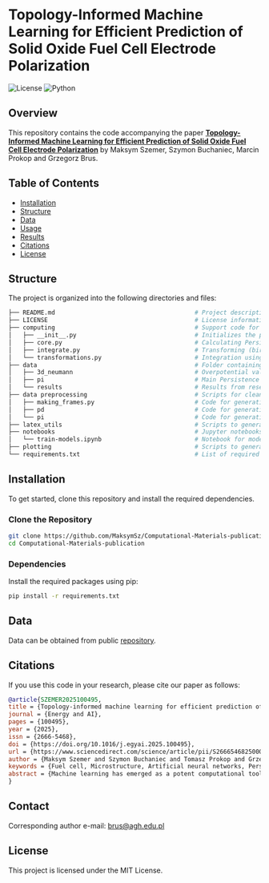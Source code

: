 # Topology-Informed Machine Learning for Efficient Prediction of Solid Oxide Fuel Cell Electrode Polarization

![License](https://img.shields.io/badge/license-MIT-blue.svg)
![Python](https://img.shields.io/badge/Python-3.10+-brightgreen.svg)

## Overview
This repository contains the code accompanying the paper **[Topology-Informed Machine Learning for Efficient Prediction of Solid Oxide Fuel Cell Electrode Polarization](https://arxiv.org/abs/2410.05307)** by Maksym Szemer, Szymon Buchaniec, Marcin Prokop and Grzegorz Brus.

## Table of Contents

- [Installation](#Installation)
- [Structure](#Structure)
- [Data](#Data)
- [Usage](#Usage)
- [Results](#Results)
- [Citations](#Citations)
- [License](#License)

## Structure
The project is organized into the following directories and files:
```bash
├── README.md                                   	# Project description and usage instructions
├── LICENSE                                     	# License information
├── computing                                   	# Support code for generating Persistence Images accelerated with numba
│   ├── __init__.py                             	# Initializes the package and manages imports
│   ├── core.py                                 	# Calculating Persistence Surfaces and discretizing
│   ├── integrate.py                            	# Transforming (birth, death) pairs 
│   └── transformations.py                      	# Integration using Gauss-Legendre quadrature
├── data                                        	# Folder containing the data needed to reproduce the main results
│   ├── 3d_neumann                              	# Overpotential values ​​obtained from the numerical model
│   ├── pi                                      	# Main Persistence Image frames needed to generate figures
│   └── results                                 	# Results from research published in article
├── data preprocessing                          	# Scripts for cleaning, transforming, and preparing data
│   ├── making_frames.py                        	# Code for generating pandas frames
│   ├── pd                                      	# Code for generating Persistence Diagrams
│   └── pi                                      	# Code for generating Persistence Images
├── latex_utils                                 	# Scripts to generate latex fragments
├── notebooks                                   	# Jupyter notebooks for training models
│   └── train-models.ipynb                      	# Notebook for model testing and analysis (during research different variations of this notebook were used)
├── plotting                                    	# Scripts to generate figures published in article
└── requirements.txt                            	# List of required Python packages
```

## Installation
To get started, clone this repository and install the required dependencies.

### Clone the Repository
```bash
git clone https://github.com/MaksymSz/Computational-Materials-publication.git
cd Computational-Materials-publication
```
### Dependencies
Install the required packages using pip:
```bash
pip install -r requirements.txt
```

## Data
Data can be obtained from public [repository](https://zenodo.org/records/13731825?preview=1&token=eyJhbGciOiJIUzUxMiJ9.eyJpZCI6IjgwMjQyN2FhLWU4YzAtNDk1NC1hNWE2LTg5MDZkNjdhNDNlMyIsImRhdGEiOnt9LCJyYW5kb20iOiJiZDJjMzUzODVhZDk4YjY2MDBjZjVjZDc1MjY2MjhkMiJ9.vEgZumvoNH0xjqzOqMXGlsusDVk6ykHAnw8Va9lksPHJJUHa6CDh3v-fryuZZohYoO5Ku8AWiXcGfmn13MJ7xg).


## Citations
If you use this code in your research, please cite our paper as follows:
```bib
@article{SZEMER2025100495,
title = {Topology-informed machine learning for efficient prediction of solid oxide fuel cell electrode polarization},
journal = {Energy and AI},
pages = {100495},
year = {2025},
issn = {2666-5468},
doi = {https://doi.org/10.1016/j.egyai.2025.100495},
url = {https://www.sciencedirect.com/science/article/pii/S2666546825000278},
author = {Maksym Szemer and Szymon Buchaniec and Tomasz Prokop and Grzegorz Brus},
keywords = {Fuel cell, Microstructure, Artificial neural networks, Persistent homology, Persistent diagrams, Machine learning, Computational topology},
abstract = {Machine learning has emerged as a potent computational tool for expediting research and development in solid oxide fuel cell electrodes. The effective application of machine learning for performance prediction requires transforming electrode microstructure into a format compatible with artificial neural networks. Input data may range from a comprehensive digital material representation of the electrode to a selected set of microstructural parameters. The chosen representation significantly influences the performance and results of the network. Here, we show a novel approach utilizing persistence representation derived from computational topology. Using 500 microstructures and current–voltage characteristics obtained with three-dimensional first-principles simulations, we have prepared an artificial neural network model that can replicate current–voltage characteristics of unseen microstructures based on their persistent image representation. The artificial neural network can accurately predict the polarization curve of solid oxide fuel cell electrodes. The presented method incorporates complex microstructural information from the digital material representation while requiring substantially less computational resources (preprocessing and prediction time ≈1min) compared to our high-fidelity simulations (simulation time ≈1h) to obtain a single current-potential characteristic for one microstructure.}
}
```

## Contact
Corresponding author e-mail: brus@agh.edu.pl

## License
This project is licensed under the MIT License.


